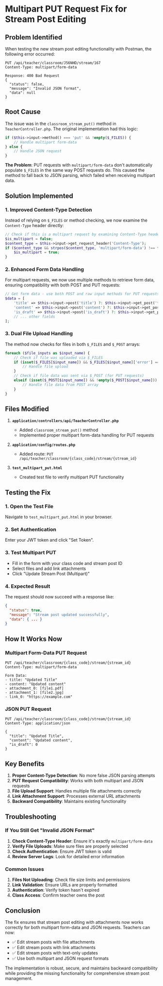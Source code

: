 # Multipart PUT Request Fix for Stream Post Editing

## Problem Identified

When testing the new stream post editing functionality with Postman, the following error occurred:

```
PUT /api/teacher/classroom/J56NHD/stream/167
Content-Type: multipart/form-data

Response: 400 Bad Request
{
  "status": false,
  "message": "Invalid JSON format",
  "data": null
}
```

## Root Cause

The issue was in the `classroom_stream_put()` method in `TeacherController.php`. The original implementation had this logic:

```php
if ($this->input->method() === 'put' && !empty($_FILES)) {
    // Handle multipart form-data
} else {
    // Handle JSON request
}
```

**The Problem**: PUT requests with `multipart/form-data` don't automatically populate `$_FILES` in the same way POST requests do. This caused the method to fall back to JSON parsing, which failed when receiving multipart data.

## Solution Implemented

### 1. **Improved Content-Type Detection**

Instead of relying on `$_FILES` or method checking, we now examine the `Content-Type` header directly:

```php
// Check if this is a multipart request by examining Content-Type header
$is_multipart = false;
$content_type = $this->input->get_request_header('Content-Type');
if ($content_type && strpos($content_type, 'multipart/form-data') !== false) {
    $is_multipart = true;
}
```

### 2. **Enhanced Form Data Handling**

For multipart requests, we now use multiple methods to retrieve form data, ensuring compatibility with both POST and PUT requests:

```php
// Get form data - use both POST and raw input methods for PUT requests
$data = [
    'title' => $this->input->post('title') ?: $this->input->get_post('title'),
    'content' => $this->input->post('content') ?: $this->input->get_post('content'),
    'is_draft' => $this->input->post('is_draft') ?: $this->input->get_post('is_draft'),
    // ... other fields
];
```

### 3. **Dual File Upload Handling**

The method now checks for files in both `$_FILES` and `$_POST` arrays:

```php
foreach ($file_inputs as $input_name) {
    // Check if file was uploaded via $_FILES
    if (isset($_FILES[$input_name]) && $_FILES[$input_name]['error'] === UPLOAD_ERR_OK) {
        // Handle file upload
    }
    // Check if file data was sent via $_POST (for PUT requests)
    elseif (isset($_POST[$input_name]) && !empty($_POST[$input_name])) {
        // Handle file data from POST array
    }
}
```

## Files Modified

1. **`application/controllers/api/TeacherController.php`**
   - Added `classroom_stream_put()` method
   - Implemented proper multipart form-data handling for PUT requests

2. **`application/config/routes.php`**
   - Added route: `PUT /api/teacher/classroom/{class_code}/stream/{stream_id}`

3. **`test_multipart_put.html`**
   - Created test file to verify multipart PUT functionality

## Testing the Fix

### 1. **Open the Test File**
Navigate to `test_multipart_put.html` in your browser.

### 2. **Set Authentication**
Enter your JWT token and click "Set Token".

### 3. **Test Multipart PUT**
- Fill in the form with your class code and stream post ID
- Select files and add link attachments
- Click "Update Stream Post (Multipart)"

### 4. **Expected Result**
The request should now succeed with a response like:
```json
{
  "status": true,
  "message": "Stream post updated successfully",
  "data": { ... }
}
```

## How It Works Now

### **Multipart Form-Data PUT Request**
```
PUT /api/teacher/classroom/{class_code}/stream/{stream_id}
Content-Type: multipart/form-data

Form Data:
- title: "Updated Title"
- content: "Updated content"
- attachment_0: [file1.pdf]
- attachment_1: [file2.jpg]
- link_0: "https://example.com"
```

### **JSON PUT Request**
```
PUT /api/teacher/classroom/{class_code}/stream/{stream_id}
Content-Type: application/json

{
  "title": "Updated Title",
  "content": "Updated content",
  "is_draft": 0
}
```

## Key Benefits

1. **Proper Content-Type Detection**: No more false JSON parsing attempts
2. **PUT Request Compatibility**: Works with both multipart and JSON requests
3. **File Upload Support**: Handles multiple file attachments correctly
4. **Link Attachment Support**: Processes external URL attachments
5. **Backward Compatibility**: Maintains existing functionality

## Troubleshooting

### If You Still Get "Invalid JSON Format"

1. **Check Content-Type Header**: Ensure it's exactly `multipart/form-data`
2. **Verify File Uploads**: Make sure files are properly selected
3. **Check Authentication**: Ensure JWT token is valid
4. **Review Server Logs**: Look for detailed error information

### Common Issues

1. **Files Not Uploading**: Check file size limits and permissions
2. **Link Validation**: Ensure URLs are properly formatted
3. **Authentication**: Verify token hasn't expired
4. **Class Access**: Confirm teacher owns the post

## Conclusion

The fix ensures that stream post editing with attachments now works correctly for both multipart form-data and JSON requests. Teachers can now:

- ✅ Edit stream posts with file attachments
- ✅ Edit stream posts with link attachments  
- ✅ Edit stream posts with text-only updates
- ✅ Use both multipart and JSON request formats

The implementation is robust, secure, and maintains backward compatibility while providing the missing functionality for comprehensive stream post management.
